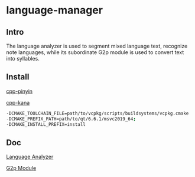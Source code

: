 # language-manager

## Intro

The language analyzer is used to segment mixed language text, recognize note languages, while its subordinate G2p module
is used to convert text into syllables.

## Install

[cpp-pinyin](https://github.com/wolfgitpr/cpp-pinyin)

[cpp-kana](https://github.com/wolfgitpr/cpp-kana)

```bash
-DCMAKE_TOOLCHAIN_FILE=path/to/vcpkg/scripts/buildsystems/vcpkg.cmake
-DCMAKE_PREFIX_PATH=path/to/qt/6.6.1/msvc2019_64;
-DCMAKE_INSTALL_PREFIX=install
```

## Doc

[Language Analyzer](./docs/语言分析器.md)

[G2p Module](./docs/G2p.md)